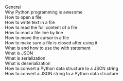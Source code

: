 General     
Why Python programming is awesome     
How to open a file    
How to write text in a file      
How to read the full content of a file    
How to read a file line by line    
How to move the cursor in a file     
How to make sure a file is closed after using it     
What is and how to use the with statement    
What is JSON     
What is serialization     
What is deserialization     
How to convert a Python data structure to a JSON string     
How to convert a JSON string to a Python data structure    
